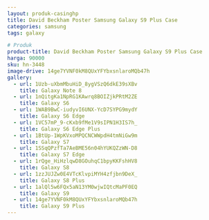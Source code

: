 ```yaml
---
layout: produk-casinghp
title: David Beckham Poster Samsung Galaxy S9 Plus Case
categories: samsung
tags: galaxy

# Produk
product-title: David Beckham Poster Samsung Galaxy S9 Plus Case
harga: 90000
sku: hn-3448
image-drive: 14ge7YVNF0kM8QUxYFYbxsnlaroMQb47h
gallery:
  - url: 1Uzb-uXbmMbuHiD_8ygVSzQ6dkE39sXBv
    title: Galaxy Note 8
  - url: 1nQitgKa1NpRG1KAwrq8BOIZjkPRtM2ZE
    title: Galaxy S6
  - url: 1WAB9BwC-iudyvI6UNX-YcD7SYPG9mydY
    title: Galaxy S6 Edge
  - url: 1VC57mP_9-cKxb9fMe1V9sIPN1H3IS7h_
    title: Galaxy S6 Edge Plus
  - url: 1BtUp-1WpKVxoMPQCNCWWpdH4tmNiGw9m
    title: Galaxy S7
  - url: 1SSqQPzfTa7AeBME56n04hYUKQZzWN-D8
    title: Galaxy S7 Edge
  - url: 1rQge_HiHzlqwD8GOuhqC1bpyKKFshHV8
    title: Galaxy S8
  - url: 1zzJUJZw0E4VTcKlvpiMYH4zfjbn9DeX_
    title: Galaxy S8 Plus
  - url: 1alQl5w6FQx5aN13YM0wjwIQtcMaPF0EQ
    title: Galaxy S9
  - url: 14ge7YVNF0kM8QUxYFYbxsnlaroMQb47h
    title: Galaxy S9 Plus
---
```

